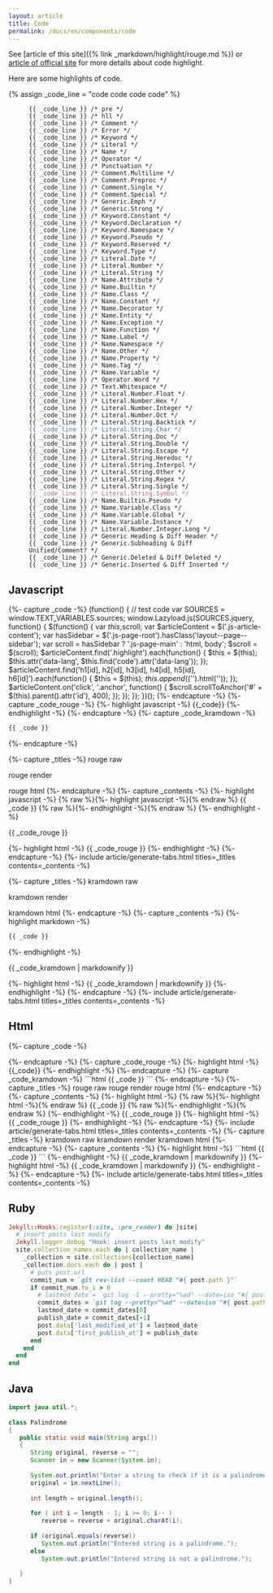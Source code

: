 ```yaml
---
layout: article
title: Code
permalink: /docs/en/components/code
---
```


See [article of this site]({%  link _markdown/highlight/rouge.md %}) or [article of official site](https://jekyllrb.com/docs/liquid/tags/#code-snippet-highlighting) for more details about code highlight.

Here are some highlights of code.

{% assign _code_line = "code code code code" %}

<figure class="highlight">
<pre><code><span class="pre">{{ _code_line }} /* pre */ </span>
<span class="hll">{{ _code_line }} /* hll */ </span>
<span class="c"  >{{ _code_line }} /* Comment */  </span>
<span class="err">{{ _code_line }} /* Error */  </span>
<span class="k"  >{{ _code_line }} /* Keyword */  </span>
<span class="l"  >{{ _code_line }} /* Literal */  </span>
<span class="n"  >{{ _code_line }} /* Name */  </span>
<span class="o"  >{{ _code_line }} /* Operator */  </span>
<span class="p"  >{{ _code_line }} /* Punctuation */  </span>
<span class="cm" >{{ _code_line }} /* Comment.Multiline */  </span>
<span class="cp" >{{ _code_line }} /* Comment.Preproc */  </span>
<span class="c1" >{{ _code_line }} /* Comment.Single */  </span>
<span class="cs" >{{ _code_line }} /* Comment.Special */  </span>
<span class="ge" >{{ _code_line }} /* Generic.Emph */  </span>
<span class="gs" >{{ _code_line }} /* Generic.Strong */  </span>
<span class="kc" >{{ _code_line }} /* Keyword.Constant */  </span>
<span class="kd" >{{ _code_line }} /* Keyword.Declaration */  </span>
<span class="kn" >{{ _code_line }} /* Keyword.Namespace */  </span>
<span class="kp" >{{ _code_line }} /* Keyword.Pseudo */  </span>
<span class="kr" >{{ _code_line }} /* Keyword.Reserved */  </span>
<span class="kt" >{{ _code_line }} /* Keyword.Type */  </span>
<span class="ld" >{{ _code_line }} /* Literal.Date */  </span>
<span class="m"  >{{ _code_line }} /* Literal.Number */  </span>
<span class="s"  >{{ _code_line }} /* Literal.String */  </span>
<span class="na" >{{ _code_line }} /* Name.Attribute */  </span>
<span class="nb" >{{ _code_line }} /* Name.Builtin */  </span>
<span class="nc" >{{ _code_line }} /* Name.Class */  </span>
<span class="no" >{{ _code_line }} /* Name.Constant */  </span>
<span class="nd" >{{ _code_line }} /* Name.Decorator */  </span>
<span class="ni" >{{ _code_line }} /* Name.Entity */  </span>
<span class="ne" >{{ _code_line }} /* Name.Exception */  </span>
<span class="nf" >{{ _code_line }} /* Name.Function */  </span>
<span class="nl" >{{ _code_line }} /* Name.Label */  </span>
<span class="nn" >{{ _code_line }} /* Name.Namespace */  </span>
<span class="nx" >{{ _code_line }} /* Name.Other */  </span>
<span class="py" >{{ _code_line }} /* Name.Property */  </span>
<span class="nt" >{{ _code_line }} /* Name.Tag */  </span>
<span class="nv" >{{ _code_line }} /* Name.Variable */  </span>
<span class="ow" >{{ _code_line }} /* Operator.Word */  </span>
<span class="w"  >{{ _code_line }} /* Text.Whitespace */  </span>
<span class="mf" >{{ _code_line }} /* Literal.Number.Float */  </span>
<span class="mh" >{{ _code_line }} /* Literal.Number.Hex */  </span>
<span class="mi" >{{ _code_line }} /* Literal.Number.Integer */  </span>
<span class="mo" >{{ _code_line }} /* Literal.Number.Oct */  </span>
<span class="sb" >{{ _code_line }} /* Literal.String.Backtick */  </span>
<span class="sc" >{{ _code_line }} /* Literal.String.Char */  </span>
<span class="sd" >{{ _code_line }} /* Literal.String.Doc */  </span>
<span class="s2" >{{ _code_line }} /* Literal.String.Double */  </span>
<span class="se" >{{ _code_line }} /* Literal.String.Escape */  </span>
<span class="sh" >{{ _code_line }} /* Literal.String.Heredoc */  </span>
<span class="si" >{{ _code_line }} /* Literal.String.Interpol */  </span>
<span class="sx" >{{ _code_line }} /* Literal.String.Other */  </span>
<span class="sr" >{{ _code_line }} /* Literal.String.Regex */  </span>
<span class="s1" >{{ _code_line }} /* Literal.String.Single */  </span>
<span class="ss" >{{ _code_line }} /* Literal.String.Symbol */  </span>
<span class="bp" >{{ _code_line }} /* Name.Builtin.Pseudo */  </span>
<span class="vc" >{{ _code_line }} /* Name.Variable.Class */  </span>
<span class="vg" >{{ _code_line }} /* Name.Variable.Global */  </span>
<span class="vi" >{{ _code_line }} /* Name.Variable.Instance */  </span>
<span class="il" >{{ _code_line }} /* Literal.Number.Integer.Long */  </span>
<span class="gh" >{{ _code_line }} /* Generic Heading & Diff Header */  </span>
<span class="gu" >{{ _code_line }} /* Generic.Subheading & Diff Unified/Comment? */  </span>
<span class="gd" >{{ _code_line }} /* Generic.Deleted & Diff Deleted */  </span>
<span class="gi" >{{ _code_line }} /* Generic.Inserted & Diff Inserted */  </span>
</code></pre>
</figure>

## Javascript

<!-- ====================================================================================== -->
{%- capture _code -%}
(function() {
  // test code
  var SOURCES = window.TEXT_VARIABLES.sources;
  window.Lazyload.js(SOURCES.jquery, function() {
    $(function() {
      var $this ,$scroll;
      var $articleContent = $('.js-article-content');
      var hasSidebar = $('.js-page-root').hasClass('layout--page--sidebar');
      var scroll = hasSidebar ? '.js-page-main' : 'html, body';
      $scroll = $(scroll);
      $articleContent.find('.highlight').each(function() {
        $this = $(this);
        $this.attr('data-lang', $this.find('code').attr('data-lang'));
      });
      $articleContent.find('h1[id], h2[id], h3[id], h4[id], h5[id], h6[id]').each(function() {
        $this = $(this);
        $this.append($('<a class="anchor d-print-none" aria-hidden="true"></a>').html('<i class="fas fa-anchor"></i>'));
      });
      $articleContent.on('click', '.anchor', function() {
        $scroll.scrollToAnchor('#' + $(this).parent().attr('id'), 400);
      });
    });
  });
})();
{%- endcapture -%}
{%- capture _code_rouge -%}
  {%- highlight javascript -%}
  {{_code}}
  {%- endhighlight -%}
{%- endcapture -%}
{%- capture _code_kramdown -%}
```javascript
{{ _code }}
```
{%- endcapture -%}
<!-- ====================================================================================== -->
{%- capture _titles -%}
rouge raw
<!-- split title -->
rouge render
<!-- split title -->
rouge html
{%- endcapture -%}
{%- capture _contents -%}
{%- highlight javascript -%}
{% raw %}{%- highlight javascript -%}{% endraw %}
{{ _code }}
{% raw %}{%- endhighlight -%}{% endraw %}
{%- endhighlight -%}
<!-- split content -->
{{ _code_rouge }}
<!-- split content -->
{%- highlight html -%}
{{ _code_rouge }}
{%- endhighlight -%}
{%- endcapture -%}
{%- include article/generate-tabs.html titles=_titles contents=_contents -%}
<!-- ====================================================================================== -->
{%- capture _titles -%}
kramdown raw
<!-- split title -->
kramdown render
<!-- split title -->
kramdown html
{%- endcapture -%}
{%- capture _contents -%}
{%- highlight markdown -%}
```javascript
{{ _code }}
```
{%- endhighlight -%}
<!-- split content -->
{{ _code_kramdown | markdownify }}
<!-- split content -->
{%- highlight html -%}
{{ _code_kramdown | markdownify }}
{%- endhighlight -%}
{%- endcapture -%}
{%- include article/generate-tabs.html titles=_titles contents=_contents -%}
<!-- ====================================================================================== -->

## Html

<!-- ====================================================================================== -->
{%- capture _code -%}
<!-- testcode -->
<div class="layout--page layout--page--sidebar clearfix js-page-root">
  <div class="page__mask d-print-none js-page-mask js-sidebar-hide"></div>
  <div class="page__viewport">
    <div class="page__actions d-print-none">
      <div class="button button--circle button--lg box-shadow-2 sidebar-button js-sidebar-show js-sidebar-show-1 js-sidebar-show-2 js-sidebar-show-3">
        <i class="fas fa-bars icon--show"></i>
      </div>
    </div>
  </div>
</div>
{%- endcapture -%}
{%- capture _code_rouge -%}
  {%- highlight html -%}
  {{_code}}
  {%- endhighlight -%}
{%- endcapture -%}
{%- capture _code_kramdown -%}
```html
{{ _code }}
```
{%- endcapture -%}
<!-- ====================================================================================== -->
{%- capture _titles -%}
rouge raw
<!-- split title -->
rouge render
<!-- split title -->
rouge html
{%- endcapture -%}
{%- capture _contents -%}
{%- highlight html -%}
{% raw %}{%- highlight html -%}{% endraw %}
{{ _code }}
{% raw %}{%- endhighlight -%}{% endraw %}
{%- endhighlight -%}
<!-- split content -->
{{ _code_rouge }}
<!-- split content -->
{%- highlight html -%}
{{ _code_rouge }}
{%- endhighlight -%}
{%- endcapture -%}
{%- include article/generate-tabs.html titles=_titles contents=_contents -%}
<!-- ====================================================================================== -->
{%- capture _titles -%}
kramdown raw
<!-- split title -->
kramdown render
<!-- split title -->
kramdown html
{%- endcapture -%}
{%- capture _contents -%}
{%- highlight html -%}
```html
{{ _code }}
```
{%- endhighlight -%}
<!-- split content -->
{{ _code_kramdown | markdownify }}
<!-- split content -->
{%- highlight html -%}
{{ _code_kramdown | markdownify }}
{%- endhighlight -%}
{%- endcapture -%}
{%- include article/generate-tabs.html titles=_titles contents=_contents -%}
<!-- ====================================================================================== -->

## Ruby

```ruby
Jekyll::Hooks.register(:site, :pre_render) do |site|
  # insert posts last modify 
  Jekyll.logger.debug "Hook: insert posts last modify"
  site.collection_names.each do | collection_name |
    _collection = site.collections[collection_name]
    _collection.docs.each do | post |
      # puts post.url
      commit_num = `git rev-list --count HEAD "#{ post.path }"`
      if commit_num.to_i > 0
        # lastmod_date = `git log -1 --pretty="%ad" --date=iso "#{ post.path }"`
        commit_dates = `git log --pretty="%ad" --date=iso "#{ post.path }"`.lines()
        lastmod_date = commit_dates[0]
        publish_date = commit_dates[-1]
        post.data['last_modified_at'] = lastmod_date
        post.data['first_publish_at'] = publish_date
      end
    end
  end
end
```

## Java

```java
import java.util.*;
 
class Palindrome
{
   public static void main(String args[])
   {
      String original, reverse = "";
      Scanner in = new Scanner(System.in);
 
      System.out.println("Enter a string to check if it is a palindrome");
      original = in.nextLine();
 
      int length = original.length();
 
      for ( int i = length - 1; i >= 0; i-- )
         reverse = reverse + original.charAt(i);
 
      if (original.equals(reverse))
         System.out.println("Entered string is a palindrome.");
      else
         System.out.println("Entered string is not a palindrome.");
 
   }
}
```
